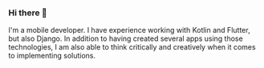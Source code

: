 ### Hi there 👋

I'm a mobile developer. I have experience working with Kotlin and Flutter, but also Django. In addition to having created several apps using those technologies, I am also able to think critically and creatively when it comes to implementing solutions.

